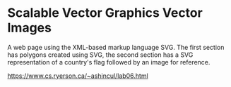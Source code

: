 # Scalable Vector Graphics Vector Images

A web page using the XML-based markup language SVG. The first section has polygons created using SVG, the second section has a SVG representation of a country's flag followed by an image for reference.

https://www.cs.ryerson.ca/~ashincul/lab06.html
